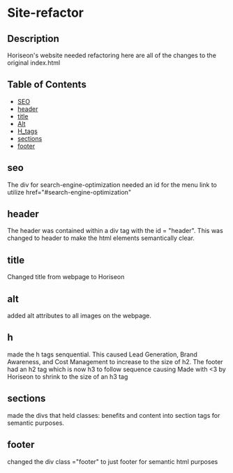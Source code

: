 # Site-refactor

## Description 

Horiseon's website needed refactoring here are all of the changes to the original index.html 

## Table of Contents

* [SEO](#seo)
* [header](#header)
* [title](#title)
* [Alt](#alt)
* [H_tags](#h)
* [sections](#sections)
* [footer](#footer)


## seo
The div for search-engine-optimization needed an id for the menu link to utilize href="#search-engine-optimization"

## header 

The header was contained within a div tag with the id = "header". This was changed to header to make the html elements semantically clear.

## title

Changed title from webpage to Horiseon

## alt

added alt attributes to all images on the webpage.

## h 

made the h tags senquential. This caused Lead Generation, Brand Awareness, and Cost Management to increase to the size of h2. The footer had an h2 tag which is now h3 to follow sequence causing Made with <3 by Horiseon to shrink to the size of an h3 tag

## sections

made the divs that held classes: benefits and content into section tags for semantic purposes.

## footer

changed the div class ="footer" to just footer for semantic html purposes
